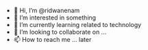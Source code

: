 - 👋 Hi, I’m @ridwanenam
- 👀 I’m interested in something
- 🌱 I’m currently learning related to technology
- 💞️ I’m looking to collaborate on ...
- 📫 How to reach me ... later

<!---
ridwanenam/ridwanenam is a ✨ special ✨ repository because its `README.md` (this file) appears on your GitHub profile.
You can click the Preview link to take a look at your changes.
--->
